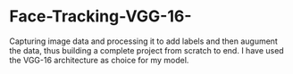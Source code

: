 # Face-Tracking-VGG-16-
Capturing  image data and processing it to add labels and then augument the data, thus building a complete project from scratch to end. I have used the VGG-16 architecture as choice for my model.
